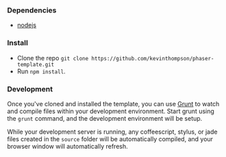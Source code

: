 ### Dependencies

* [nodejs](http://nodejs.org/)

### Install

* Clone the repo `git clone https://github.com/kevinthompson/phaser-template.git`
* Run `npm install`.

### Development

Once you've cloned and installed the template, you can use
[Grunt](http://gruntjs.com) to watch and compile files within your development
environment. Start grunt using the `grunt` command, and the development
environment will be setup.

While your development server is running, any coffeescript, stylus, or jade
files created in the `source` folder will be automatically compiled, and your
browser window will automatically refresh.
